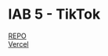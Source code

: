 # lAB 5 - TikTok

[REPO](https://github.com/ArneSamson/DEV5-LAB5/tree/main)
<br>
[Vercel](https://dev-5-lab-5-two.vercel.app/)
